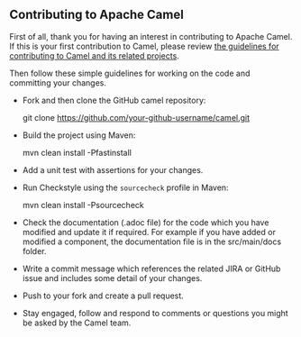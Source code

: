 ## Contributing to Apache Camel
First of all, thank you for having an interest in contributing to Apache Camel.
If this is your first contribution to Camel, please review [the guidelines for contributing to Camel and its related projects](https://camel.apache.org/community/contributing/).

Then follow these simple guidelines for working on the code and committing your changes.

- Fork and then clone the GitHub camel repository:

    git clone https://github.com/your-github-username/camel.git

- Build the project using Maven:

    mvn clean install -Pfastinstall

- Add a unit test with assertions for your changes.

- Run Checkstyle using the `sourcecheck` profile in Maven:

    mvn clean install -Psourcecheck

- Check the documentation (.adoc file) for the code which you have modified and update it if required. For example if you have added or modified a component, the documentation file is in the src/main/docs folder.

- Write a commit message which references the related JIRA or GitHub issue and includes some detail of your changes.
- Push to your fork and create a pull request.
- Stay engaged, follow and respond to comments or questions you might be asked by the Camel team.

